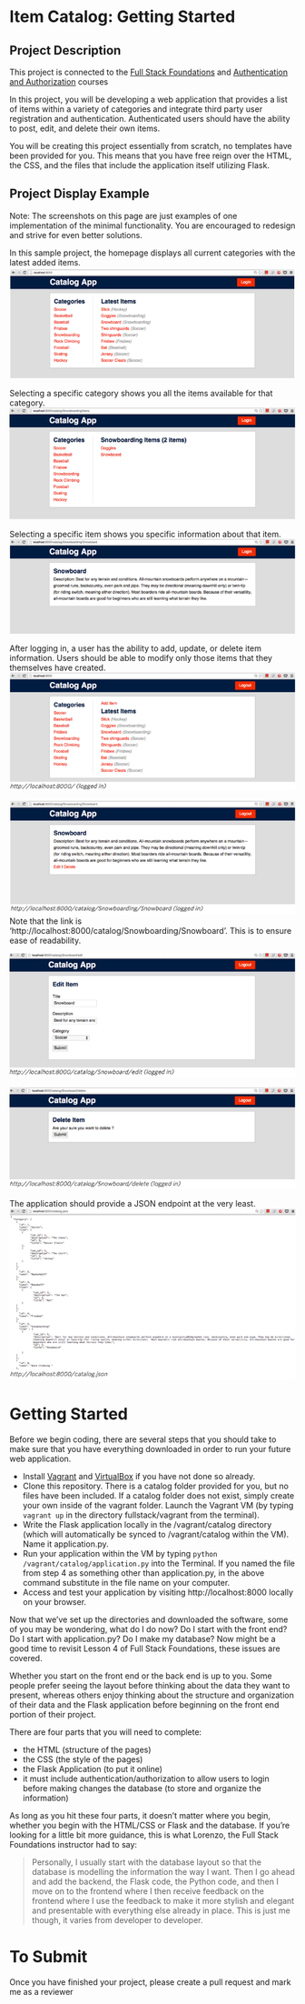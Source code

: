 # Item Catalog: Getting Started

## Project Description

This project is connected to the [Full Stack Foundations](https://classroom.udacity.com/courses/ud088) and [Authentication and Authorization](https://classroom.udacity.com/courses/ud330) courses

In this project, you will be developing a web application that provides a list of items within a variety of categories and integrate third party user registration and authentication. Authenticated users should have the ability to post, edit, and delete their own items.

You will be creating this project essentially from scratch, no templates have been provided for you. This means that you have free reign over the HTML, the CSS, and the files that include the application itself utilizing Flask.


## Project Display Example
Note: The screenshots on this page are just examples of one implementation of the minimal functionality. You are encouraged to redesign and strive for even better solutions.


In this sample project, the homepage displays all current categories with the latest added items.
![Homepage Image](./readme_images/homepage.png)
        




Selecting a specific category shows you all the items available for that category.
![Snowboarding Catalog Image](./readme_images/snowboarding.png)




Selecting a specific item shows you specific information about that item.
![Snowboard Catalog Image](./readme_images/snowboard.png)





After logging in, a user has the ability to add, update, or delete item information. Users should be able to modify only those items that they themselves have created.
![Logged In Homepage](./readme_images/logged_in_homepage.png)

![Logged In Snowboard](./readme_images/logged_in_snowboard.png) <br>
Note that the link is ‘http://localhost:8000/catalog/Snowboarding/Snowboard’. This is to ensure ease of readability.

![Logged In Edit](./readme_images/logged_in_edit.png)

![Logged In Delete](./readme_images/logged_in_delete.png)

The application should provide a JSON endpoint at the very least.
![JSON Endpoint Image](./readme_images/json.png)



# Getting Started

Before we begin coding, there are several steps that you should take to make sure that you have everything downloaded in order to run your future web application.


- Install [Vagrant](https://www.vagrantup.com/) and [VirtualBox](https://www.virtualbox.org/) if you have not done so already. 
- Clone this repository. There is a catalog folder provided for you, but no files have been included. If a catalog folder does not exist, simply create your own inside of the vagrant folder.
Launch the Vagrant VM (by typing `vagrant up` in the directory fullstack/vagrant from the terminal).
- Write the Flask application locally in the /vagrant/catalog directory (which will automatically be synced to /vagrant/catalog within the VM). Name it application.py.
- Run your application within the VM by typing `python /vagrant/catalog/application.py` into the Terminal. If you named the file from step 4 as something other than application.py, in the above command substitute in the file name on your computer.
- Access and test your application by visiting http://localhost:8000 locally on your browser.

Now that we’ve set up the directories and downloaded the software, some of you may be wondering, what do I do now? Do I start with the front end? Do I start with application.py? Do I make my database? Now might be a good time to revisit Lesson 4 of Full Stack Foundations, these issues are covered.

Whether you start on the front end or the back end is up to you. Some people prefer seeing the layout before thinking about the data they want to present, whereas others enjoy thinking about the structure and organization of their data and the Flask application before beginning on the front end portion of their project.


There are four parts that you will need to complete:

- the HTML (structure of the pages)
- the CSS (the style of the pages)
- the Flask Application (to put it online)
- it must include authentication/authorization to allow users to login before making changes
the database (to store and organize the information)

As long as you hit these four parts, it doesn’t matter where you begin, whether you begin with the HTML/CSS or Flask and the database. If you’re looking for a little bit more guidance, this is what Lorenzo, the Full Stack Foundations instructor had to say:

>Personally, I usually start with the database layout so that the database is modelling the information the way I want. Then I go ahead and add the backend, the Flask code, the Python code, and then I move on to the frontend where I then receive feedback on the frontend where I use the feedback to make it more stylish and elegant and presentable with everything else already in place. This is just me though, it varies from developer to developer.


# To Submit

Once you have finished your project, please create a pull request and mark me as a reviewer

